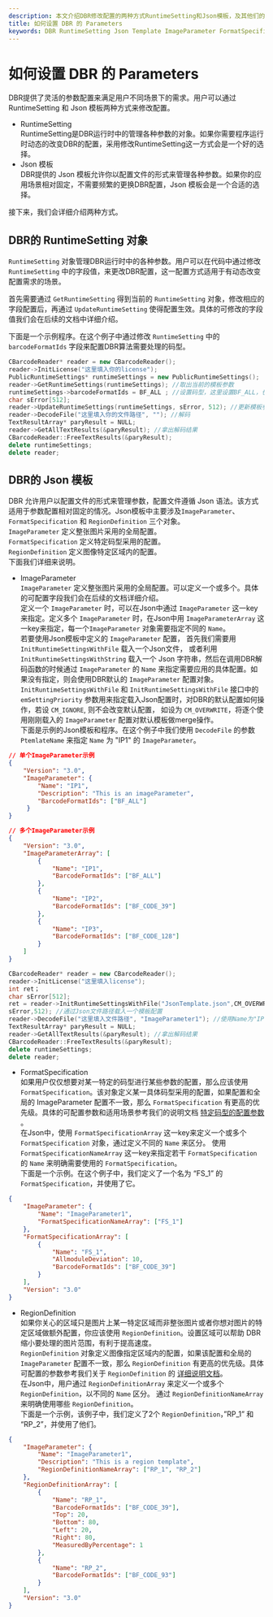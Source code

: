 ```yaml
---   
description: 本文介绍DBR修改配置的两种方式RuntimeSetting和Json模板，及其他们的语法规则
title: 如何设置 DBR 的 Parameters
keywords: DBR RuntimeSetting Json Template ImageParameter FormatSpecification
---
```

# 如何设置 DBR 的 Parameters
DBR提供了灵活的参数配置来满足用户不同场景下的需求。用户可以通过 RuntimeSetting 和 Json 模板两种方式来修改配置。
- RuntimeSetting   
RuntimeSetting是DBR运行时中的管理各种参数的对象。如果你需要程序运行时动态的改变DBR的配置，采用修改RuntimeSetting这一方式会是一个好的选择。
- Json 模板   
DBR提供的 Json 模板允许你以配置文件的形式来管理各种参数。如果你的应用场景相对固定，不需要频繁的更换DBR配置，Json 模板会是一个合适的选择。

接下来，我们会详细介绍两种方式。

## DBR的 RuntimeSetting 对象
`RuntimeSetting` 对象管理DBR运行时中的各种参数。用户可以在代码中通过修改 `RuntimeSetting` 中的字段值，来更改DBR配置，这一配置方式适用于有动态改变配置需求的场景。

首先需要通过 `GetRuntimeSetting` 得到当前的 `RuntimeSetting` 对象，修改相应的字段配置后，再通过 `UpdateRuntimeSetting` 使得配置生效。具体的可修改的字段值我们会在后续的文档中详细介绍。

下面是一个示例程序。在这个例子中通过修改 `RuntimeSetting` 中的 `barcodeFormatIds` 字段来配置DBR算法需要处理的码型。
```c++
CBarcodeReader* reader = new CBarcodeReader();   
reader->InitLicense("这里填入你的license");  
PublicRuntimeSettings* runtimeSettings = new PublicRuntimeSettings();   
reader->GetRuntimeSettings(runtimeSettings); //取出当前的模板参数  
runtimeSettings->barcodeFormatIds = BF_ALL ; //设置码型，这里设置BF_ALL，也就是所有barcodeFormatIds里的码型  
char sError[512];   
reader->UpdateRuntimeSettings(runtimeSettings, sError, 512); //更新模板参数  
reader->DecodeFile("这里填入你的文件路径", ""); //解码  
TextResultArray* paryResult = NULL;   
reader->GetAllTextResults(&paryResult); //拿出解码结果  
CBarcodeReader::FreeTextResults(&paryResult);   
delete runtimeSettings;   
delete reader;  
```
## DBR的 Json 模板
DBR 允许用户以配置文件的形式来管理参数，配置文件遵循 Json 语法。该方式适用于参数配置相对固定的情况。Json模板中主要涉及`ImageParameter`、 `FormatSpecification` 和 `RegionDefinition` 三个对象。   
`ImageParameter` 定义整张图片采用的全局配置。   
`FormatSpecification` 定义特定码型采用的配置。   
`RegionDefinition` 定义图像特定区域内的配置。   
下面我们详细来说明。
- ImageParameter   
`ImageParameter` 定义整张图片采用的全局配置。可以定义一个或多个。具体的可配置字段我们会在后续的文档详细介绍。   
定义一个 `ImageParameter` 时，可以在Json中通过  `ImageParameter` 这一key来指定。定义多个 `ImageParameter` 时，在Json中用 `ImageParameterArray` 这一key来指定，每一个`ImageParameter` 对象需要指定不同的 `Name`。   
若要使用Json模板中定义的 `ImageParameter` 配置， 首先我们需要用 `InitRuntimeSettingsWithFile` 载入一个Json文件，
或者利用 `InitRuntimeSettingsWithString` 载入一个 Json 字符串，然后在调用DBR解码函数的时候通过 `ImageParameter` 的 `Name` 来指定需要应用的具体配置。如果没有指定，则会使用DBR默认的 `ImageParameter` 配置对象。   
`InitRuntimeSettingsWithFile` 和 `InitRuntimeSettingsWithFile` 接口中的 `emSettingPriority` 参数用来指定载入Json配置时，对DBR的默认配置如何操作，若设 `CM_IGNORE`, 则不会改变默认配置， 如设为 `CM_OVERWRITE`，将逐个使用刚刚载入的 `ImageParameter` 配置对默认模板做merge操作。   
下面是示例的Json模板和程序。在这个例子中我们使用 `DecodeFile` 的参数  `PtemlateName` 来指定 `Name` 为 "IP1" 的 `ImageParameter`。  

```json
// 单个ImageParameter示例
{
    "Version": "3.0",
    "ImageParameter": {                   
        "Name": "IP1",
        "Description": "This is an imageParameter", 
        "BarcodeFormatIds": ["BF_ALL"]
     }
}

// 多个ImageParameter示例
{
    "Version": "3.0", 
    "ImageParameterArray": [                        
        {
            "Name": "IP1",              
            "BarcodeFormatIds": ["BF_ALL"]
        }, 
        {
            "Name": "IP2",                
            "BarcodeFormatIds": ["BF_CODE_39"]
        }, 
        {
            "Name": "IP3",                  
            "BarcodeFormatIds": ["BF_CODE_128"]
        }
    ]
}
``` 

```c++
CBarcodeReader* reader = new CBarcodeReader();         
reader->InitLicense("这里填入license");        
int ret；  
char sError[512];         
ret = reader->InitRuntimeSettingsWithFile("JsonTemplate.json",CM_OVERWRITE,
sError,512); //通过Json文件路径载入一个模板配置  
reader->DecodeFile("这里填入文件路径", "ImageParameter1"); //使用Name为"IP1"的配置   
TextResultArray* paryResult = NULL;         
reader->GetAllTextResults(&paryResult); //拿出解码结果        
CBarcodeReader::FreeTextResults(&paryResult);         
delete runtimeSettings;         
delete reader;
```
- FormatSpecification   
如果用户仅仅想要对某一特定的码型进行某些参数的配置，那么应该使用 `FormatSpecification`。该对象定义某一具体码型采用的配置，如果配置和全局的
ImageParameter 配置不一致，那么 `FormatSpecification` 有更高的优先级。具体的可配置参数和适用场景参考我们的说明文档 [特定码型的配置参数]() 。   
在Json中，使用 `FormatSpecificationArray` 这一key来定义一个或多个
`FormatSpecification` 对象，通过定义不同的 `Name` 来区分。
使用 `FormatSpecificationNameArray` 这一key来指定若干 `FormatSpecification` 的 `Name` 来明确需要使用的 `FormatSpecification`。   
下面是一个示例。在这个例子中，我们定义了一个名为 “FS_1” 的 `FormatSpecification`，并使用了它。
```json
{
    "ImageParameter": {
        "Name": "ImageParameter1",
        "FormatSpecificationNameArray": ["FS_1"]
    }, 
    "FormatSpecificationArray": [
        {
            "Name": "FS_1",
            "AllmoduleDeviation": 10, 
            "BarcodeFormatIds": ["BF_CODE_39"]
        }
    ],
    "Version": "3.0"
}
```
- RegionDefinition  
如果你关心的区域只是图片上某一特定区域而非整张图片或者你想对图片的特定区域做额外配置，你应该使用 `RegionDefinition`。设置区域可以帮助 DBR 缩小要处理的图片范围，有利于提高速度。   
`RegionDefinition` 对象定义图像指定区域内的配置，如果该配置和全局的 `ImageParameter` 配置不一致，那么 `RegionDefinition` 有更高的优先级。具体可配置的参数参考我们关于 `RegionDefinition` 的 [详细说明文档]([1])。   
在Json中，用户通过 `RegionDefinitionArray` 来定义一个或多个 `RegionDefinition`，以不同的 `Name` 区分。
通过 `RegionDefinitionNameArray` 来明确使用哪些 `RegionDefinition`。   
下面是一个示例，该例子中，我们定义了2个 `RegionDefinition`，”RP_1” 和 “RP_2”，并使用了他们。
```json
{
    "ImageParameter": {
        "Name": "ImageParameter1",
        "Description": "This is a region template", 
        "RegionDefinitionNameArray": ["RP_1", "RP_2"]
    }, 
    "RegionDefinitionArray": [
        {
            "Name": "RP_1",  
            "BarcodeFormatIds": ["BF_CODE_39"], 
            "Top": 20, 
            "Bottom": 80, 
            "Left": 20, 
            "Right": 80, 
            "MeasuredByPercentage": 1
        }, 
        {
            "Name": "RP_2",
            "BarcodeFormatIds": ["BF_CODE_93"]
        }
    ], 
    "Version": "3.0"
}

```

[1]: parameters-of-algorithm-flow\manually-define-region-of-interest.md



